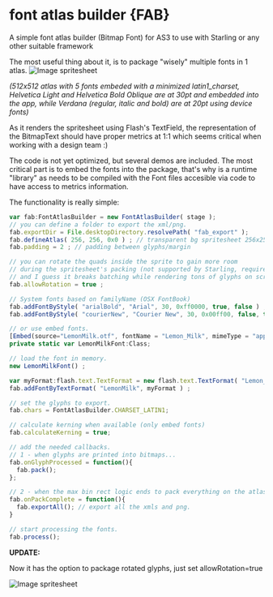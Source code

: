 # font atlas builder {FAB}
A simple font atlas builder (Bitmap Font) for AS3 to use with Starling or any other suitable framework

The most useful thing about it, is to package "wisely" multiple fonts in 1 atlas.
![Image spritesheet](https://dl.dropboxusercontent.com/u/21621726/starling/fab_atlas1.png)

*(512x512 atlas with 5 fonts embeded with a minimized latin1_charset, Helvetica Light and Helvetica Bold Oblique are at 30pt and embedded into the app, while Verdana (regular, italic and bold) are at 20pt using device fonts)*

As it renders the spritesheet using Flash's TextField, the representation of the BitmapText should have proper metrics at 1:1
which seems critical when working with a design team :)

The code is not yet optimized, but several demos are included. The most critical part is to embed the fonts into the package, that's why is a runtime "library" as needs to be compiled with the Font files accesible via code to have access to metrics information.

The functionality is really simple:
```javascript
var fab:FontAtlasBuilder = new FontAtlasBuilder( stage );
// you can define a folder to export the xml/png.
fab.exportDir = File.desktopDirectory.resolvePath( "fab_export" );
fab.defineAtlas( 256, 256, 0x0 ) ; // transparent bg spritesheet 256x256
fab.padding = 2 ; // padding between glyphs/margin

// you can rotate the quads inside the sprite to gain more room
// during the spritesheet's packing (not supported by Starling, requires a tiny hack to BitmapText).
// and I guess it breaks batching while rendering tons of glyphs on screen...
fab.allowRotation = true ;

// System fonts based on familyName (OSX FontBook)
fab.addFontByStyle( "arialBold", "Arial", 30, 0xff0000, true, false ) ; // arial at 30pt, red, BOLD
fab.addFontByStyle( "courierNew", "Courier New", 30, 0x00ff00, false, true ) ; // courier new at 30pt, green, ITALIC

// or use embed fonts.
[Embed(source="LemonMilk.otf", fontName = "Lemon_Milk", mimeType = "application/x-font", advancedAntiAliasing="true", embedAsCFF="false")]
private static var LemonMilkFont:Class;

// load the font in memory.
new LemonMilkFont() ;

var myFormat:flash.text.TextFormat = new flash.text.TextFormat( "Lemon_Milk", 40, 0xffffff ) ;
fab.addFontByTextFormat( "LemonMilk", myFormat ) ;

// set the glyphs to export.
fab.chars = FontAtlasBuilder.CHARSET_LATIN1;

// calculate kerning when available (only embed fonts)
fab.calculateKerning = true;

// add the needed callbacks.
// 1 - when glyphs are printed into bitmaps...
fab.onGlyphProcessed = function(){
  fab.pack();
};

// 2 - when the max bin rect logic ends to pack everything on the atlas.    
fab.onPackComplete = function(){
  fab.exportAll(); // export all the xmls and png.
}

// start processing the fonts.
fab.process();
```

**UPDATE:**

Now it has the option to package rotated glyphs, just set
    allowRotation=true

![Image spritesheet](https://dl.dropboxusercontent.com/u/21621726/starling/fab_atlas2.png)
